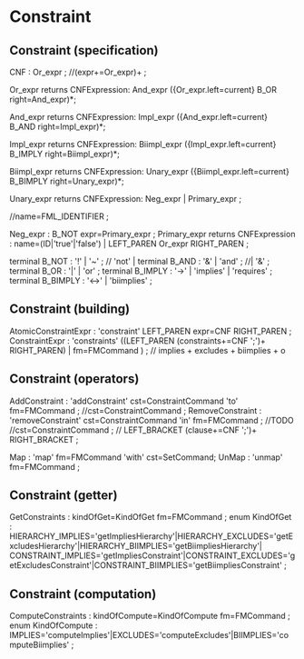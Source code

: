 # Constraint

## Constraint (specification)
CNF : Or_expr ; //(expr+=Or_expr)+ ;

Or_expr returns CNFExpression:
 And_expr ({Or_expr.left=current} B_OR right=And_expr)*;

And_expr returns CNFExpression:
 Impl_expr ({And_expr.left=current} B_AND right=Impl_expr)*;

Impl_expr returns CNFExpression:
 Biimpl_expr ({Impl_expr.left=current} B_IMPLY right=Biimpl_expr)*;
 
Biimpl_expr returns CNFExpression:
 Unary_expr ({Biimpl_expr.left=current} B_BIMPLY right=Unary_expr)*;

Unary_expr returns CNFExpression:
 Neg_expr |
 Primary_expr ;
 
 
//name=FML_IDENTIFIER ;
 
Neg_expr : B_NOT expr=Primary_expr ; 
Primary_expr returns CNFExpression : 
 	     name=(ID|'true'|'false') | 
 	     LEFT_PAREN Or_expr RIGHT_PAREN ;



terminal B_NOT :    '!' | '~' ; // 'not' | 
terminal B_AND :    '&' | 'and' ; //| '&' ;
terminal B_OR :     '|' | 'or'  ; 
terminal B_IMPLY :   '->' | 'implies' | 'requires' ;
terminal B_BIMPLY :     '<->' | 'biimplies' ;

## Constraint (building) 
AtomicConstraintExpr : 'constraint' LEFT_PAREN expr=CNF RIGHT_PAREN ; 
ConstraintExpr : 'constraints' ((LEFT_PAREN (constraints+=CNF ';')+ RIGHT_PAREN) 
											| fm=FMCommand ) ; // implies + excludes + biimplies + o 


## Constraint (operators)

AddConstraint : 'addConstraint' cst=ConstraintCommand 'to' fm=FMCommand ; //cst=ConstraintCommand ;
RemoveConstraint : 'removeConstraint' cst=ConstraintCommand 'in' fm=FMCommand ; //TODO //cst=ConstraintCommand ; // LEFT_BRACKET (clause+=CNF ';')+ RIGHT_BRACKET ;

Map : 'map' fm=FMCommand 'with' cst=SetCommand;
UnMap : 'unmap' fm=FMCommand ;


## Constraint (getter)

GetConstraints : kindOfGet=KindOfGet fm=FMCommand ;
enum KindOfGet : HIERARCHY_IMPLIES='getImpliesHierarchy'|HIERARCHY_EXCLUDES='getExcludesHierarchy'|HIERARCHY_BIIMPLIES='getBiimpliesHierarchy'|
			CONSTRAINT_IMPLIES='getImpliesConstraint'|CONSTRAINT_EXCLUDES='getExcludesConstraint'|CONSTRAINT_BIIMPLIES='getBiimpliesConstraint' ;

## Constraint (computation)

ComputeConstraints : kindOfCompute=KindOfCompute fm=FMCommand ;
enum KindOfCompute : IMPLIES='computeImplies'|EXCLUDES='computeExcludes'|BIIMPLIES='computeBiimplies' ;
